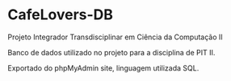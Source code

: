 # CafeLovers-DB
Projeto Integrador Transdisciplinar em Ciência da Computação II

Banco de dados utilizado no projeto para a disciplina de PIT II.

Exportado do phpMyAdmin site, linguagem utilizada SQL.
